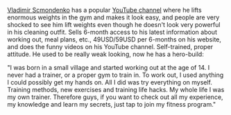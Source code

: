 [Vladimir Scmondenko](https://www.shmondenkovladimir.com) has a popular [YouTube channel](https://www.youtube.com/@vladimirfitness) where he lifts enormous weights in the gym and makes it look easy, and people are very shocked to see him lift weights even though he doesn't look very powerful in his cleaning outfit. Sells 6-month access to his latest information about working out, meal plans, etc., 49USD/59USD per 6-months on his website, and does the funny videos on his YouTube channel. Self-trained, proper attitude. He used to be really weak looking, now he has a hero-build:

"I was born in a small village and started working out at the age of 14. I never had a trainer, or a proper gym to train in. To work out, I used anything I could possibly get my hands on. All I did was try everything on myself. Training methods, new exercises and training life hacks. My whole life I was my own trainer. Therefore guys, if you want to check out all my experience, my knowledge and learn my secrets, just tap to join my fitness program."


